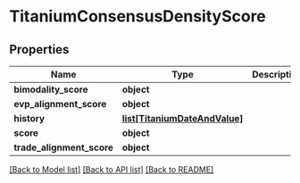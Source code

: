 # TitaniumConsensusDensityScore


## Properties
Name | Type | Description | Notes
------------ | ------------- | ------------- | -------------
**bimodality_score** | **object** |  | [optional] 
**evp_alignment_score** | **object** |  | [optional] 
**history** | [**list[TitaniumDateAndValue]**](TitaniumDateAndValue.md) |  | [optional] 
**score** | **object** |  | [optional] 
**trade_alignment_score** | **object** |  | [optional] 

[[Back to Model list]](../README.md#documentation-for-models) [[Back to API list]](../README.md#documentation-for-api-endpoints) [[Back to README]](../README.md)


